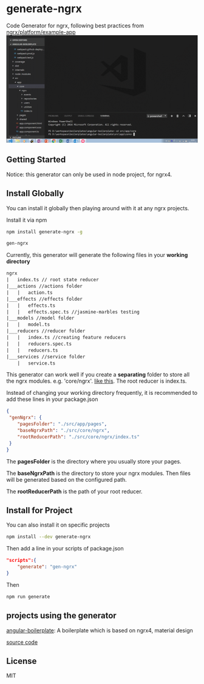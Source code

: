 # generate-ngrx

Code Generator for ngrx, following best practices from [ngrx/platform/example-app](https://github.com/ngrx/platform/tree/master/example-app)
![](_screenshots/generator.gif)

## Getting Started

Notice: this generator can only be used in node project, for ngrx4.

## Install Globally

You can install it globally then playing around with it at any ngrx projects.

Install it via npm

```bash
npm install generate-ngrx -g
```

```bash
gen-ngrx
```

Currently, this generator will generate the following files in your **working directory**

```txt
ngrx
|   index.ts // root state reducer
|___actions //actions folder
|   |   action.ts
|___effects //effects folder
|   |   effects.ts
|   |   effects.spec.ts //jasmine-marbles testing
|___models //model folder
|   |   model.ts
|___reducers //reducer folder
|   |   index.ts //creating feature reducers
|   |   reducers.spec.ts
|   |   reducers.ts
|___services //service folder
    |   service.ts

```

This generator can work well if you create a **separating** folder to store all the ngrx modules. e.g. 'core/ngrx'. [like this](https://github.com/ericwang1120/angular-boilerplate/tree/master/src/app/core/ngrx). The root reducer is index.ts.

Instead of changing your working directory frequently, it is recommended to add these lines in your package.json

```json
{
 "genNgrx": {
    "pagesFolder": "./src/app/pages",
    "baseNgrxPath": "./src/core/ngrx",
    "rootReducerPath": "./src/core/ngrx/index.ts"
 }
}
```

The **pagesFolder** is the directory where you usually store your pages.

The **baseNgrxPath** is the directory to store your ngrx modules. Then files will be generated based on the configured path.

The **rootReducerPath** is the path of your root reducer.

## Install for Project

You can also install it on specific projects

```bash
npm install --dev generate-ngrx
```

Then add a line in your scripts of package.json

```json
"scripts":{
    "generate": "gen-ngrx"
}
```

Then

```bash
npm run generate
```

## projects using the generator

[angular-boilerplate](https://angularb.github.io/): A boilerplate which is based on ngrx4, material design

[source code](https://github.com/ericwang1120/angular-boilerplate)

## License

MIT
